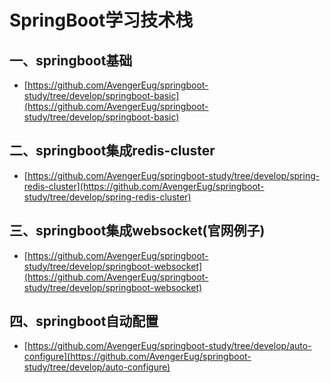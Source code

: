 # SpringBoot学习技术栈

## 一、springboot基础
* [https://github.com/AvengerEug/springboot-study/tree/develop/springboot-basic](https://github.com/AvengerEug/springboot-study/tree/develop/springboot-basic)

## 二、springboot集成redis-cluster
* [https://github.com/AvengerEug/springboot-study/tree/develop/spring-redis-cluster](https://github.com/AvengerEug/springboot-study/tree/develop/spring-redis-cluster)

## 三、springboot集成websocket(官网例子)
* [https://github.com/AvengerEug/springboot-study/tree/develop/springboot-websocket](https://github.com/AvengerEug/springboot-study/tree/develop/springboot-websocket)

## 四、springboot自动配置
* [https://github.com/AvengerEug/springboot-study/tree/develop/auto-configure](https://github.com/AvengerEug/springboot-study/tree/develop/auto-configure)